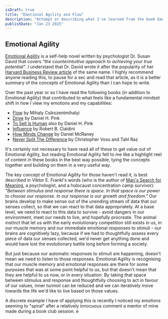 ```yaml
---
isDraft: true
title: "Emotional Agility and Flow"
description: "Attempt at describing what I've learned from the book Emotional Agility, among other books, and how it has changed my life positively."
publishDate: "Jan 23 2025"
---
```

## Emotional Agility
[Emotional Agility](https://www.goodreads.com/book/show/27209485-emotional-agility) is a self-help novel written by psychologist Dr. Susan David that covers _"the counterintuitive approach to achieving your true potential"_. I understand that Dr. David wrote it after the popularity of her [Harvard Business Review article](https://hbr.org/2013/11/emotional-agility) of the same name. I highly recommend anyone reading this, to pause for a sec and read that article, as it is a better summary of the concepts of Emotional Agility than I can hope to write.

Over the past year or so I have read the following books (in addition to Emotional Agility) that contributed to what feels like a fundamental mindset shift in how I view my emotions and my capabilities:

- [Flow](https://www.goodreads.com/en/book/show/66354.Flow) by Mihaly Csikszentmihalyi
- [Drive]() by Daniel H. Pink
- [To Sell Is Human](https://www.goodreads.com/book/show/13593553-to-sell-is-human) also by Daniel H. Pink
- [Influence](https://www.goodreads.com/book/show/28815.Influence) by Robert B. Cialdini
- [How Minds Change](https://www.goodreads.com/book/show/57933312-how-minds-change) by Daniel McRaney
- [Never Split The Difference](https://www.goodreads.com/book/show/123857637-never-split-the-difference) by Christopher Voss and Tahl Raz

It's certainly not necessary to have read all of these to get value out of Emotional Agility, but reading Emotional Agility felt to me like a highlight reel of content in these books in the best way possible, tying the concepts together and building on them in a very useful way.

The key concept of Emotional Agility for those haven't read it, is best described in Viktor E. Frankl's words (who is the author of [Man's Search for Meaning](https://www.goodreads.com/book/show/4069.Man_s_Search_for_Meaning), a psychologist, and a holocaust concentration camp survivor): _"Between stimulus and response there is space. In that space is our power to choose our response. In our response is our growth and freedom."_ Our brains develop to make sense out of the unending stream of data that our senses collect, so that we can react to that data appropriately. At a base level, we need to react to this data to survive - avoid dangers in our environment, meet our needs to live, and hopefully procreate. The animal instinct that let us with the early evolutionary competition still exists in us, in our muscle memory and our immediate emotional responses to stimuli - our brains are cognitively lazy, because if we had to thoughtfully assess every piece of data our senses collected, we'd never get anything done and would have lost the evolutionary battle long before forming a society.

But just because our automatic responses to stimuli are happening, doesn't mean we need to listen to those responses. Emotional Agility is recognising that our muscle memory and emotional responses are there for some purposes that was at some point helpful to us, but that doesn't mean that they are helpful to us now, or in every situation. By taking that space between stimulus and response and thoughtfully choosing to act in favour of our values, inner turmoil can be reduced and we can iteratively move towards the life we'd like to live based on those values.

A discrete example I have of applying this is recently I noticed my emotions seeming to "spiral" after a relatively innocuous comment a mentor of mine made during a book club session. e
